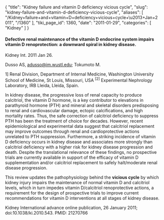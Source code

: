 {
  "title": "Kidney failure and vitamin D deficiency vicious cycle",
  "slug": "kidney-failure-and-vitamin-d-deficiency-vicious-cycle",
  "aliases": [
    "/Kidney+failure+and+vitamin+D+deficiency+vicious+cycle+\u2013+Jan+2011",
    "/1360"
  ],
  "tiki_page_id": 1360,
  "date": "2011-01-29",
  "categories": [
    "Kidney"
  ]
}


#### Defective renal maintenance of the vitamin D endocrine system impairs vitamin D renoprotection: a downward spiral in kidney disease.

Kidney Int. 2011 Jan 26. 

Dusso AS, adusso@im.wustl.edu; Tokumoto M. 

1] Renal Division, Department of Internal Medicine, Washington University School of Medicine, St Louis, Missouri, USA <sup>[2]</sup> Experimental Nephrology Laboratory, IRB Lleida, Lleida, Spain.

In kidney disease, the progressive loss of renal capacity to produce calcitriol, the vitamin D hormone, is a key contributor to elevations in parathyroid hormone (PTH) and mineral and skeletal disorders predisposing to renal and cardiovascular damage, ectopic calcifications, and high mortality rates. Thus, the safe correction of calcitriol deficiency to suppress PTH has been the treatment of choice for decades. However, recent epidemiological and experimental data suggest that calcitriol replacement may improve outcomes through renal and cardioprotective actions unrelated to PTH suppression. Furthermore, a striking incidence of vitamin D deficiency occurs in kidney disease and associates more strongly than calcitriol deficiency with a higher risk for kidney disease progression and death. Despite the translational relevance of these findings, no prospective trials are currently available in support of the efficacy of vitamin D supplementation and/or calcitriol replacement to safely halt/moderate renal disease progression. 

This review updates the pathophysiology behind the  **vicious cycle**  by which kidney injury impairs the maintenance of normal vitamin D and calcitriol levels, which in turn impedes vitamin D/calcitriol renoprotective actions, a requirement for the design of prospective trials to improve current recommendations for vitamin D interventions at all stages of kidney disease.

Kidney International advance online publication, 26 January 2011; doi:10.1038/ki.2010.543. PMID: 21270766
